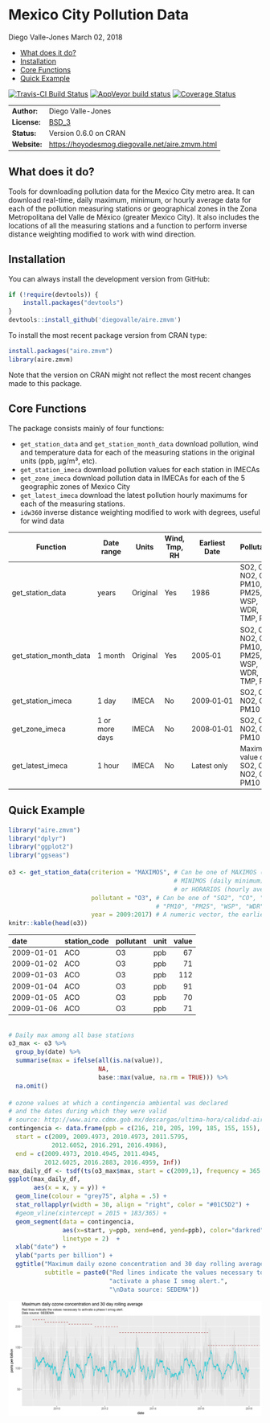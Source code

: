 Mexico City Pollution Data
================
Diego Valle-Jones
March 02, 2018

-   [What does it do?](#what-does-it-do)
-   [Installation](#installation)
-   [Core Functions](#core-functions)
-   [Quick Example](#quick-example)

[![Travis-CI Build Status](https://travis-ci.org/diegovalle/aire.zmvm.svg?branch=master)](https://travis-ci.org/diegovalle/aire.zmvm) [![AppVeyor build status](https://ci.appveyor.com/api/projects/status/c7kg6o68exx0lirg?svg=true)](https://ci.appveyor.com/project/diegovalle/aire-zmvm/branch/master) [![Coverage Status](https://img.shields.io/codecov/c/github/diegovalle/aire.zmvm/master.svg)](https://codecov.io/github/diegovalle/aire.zmvm?branch=master)

|              |                                                        |
|--------------|--------------------------------------------------------|
| **Author:**  | Diego Valle-Jones                                      |
| **License:** | [BSD\_3](https://opensource.org/licenses/BSD-3-Clause) |
| **Status:**  | Version 0.6.0 on CRAN                                  |
| **Website:** | <https://hoyodesmog.diegovalle.net/aire.zmvm.html>     |

What does it do?
----------------

Tools for downloading pollution data for the Mexico City metro area. It can download real-time, daily maximum, minimum, or hourly average data for each of the pollution measuring stations or geographical zones in the Zona Metropolitana del Valle de México (greater Mexico City). It also includes the locations of all the measuring stations and a function to perform inverse distance weighting modified to work with wind direction.

Installation
------------

You can always install the development version from GitHub:

``` r
if (!require(devtools)) {
    install.packages("devtools")
}
devtools::install_github('diegovalle/aire.zmvm')
```

To install the most recent package version from CRAN type:

``` r
install.packages("aire.zmvm")
library(aire.zmvm)
```

Note that the version on CRAN might not reflect the most recent changes made to this package.

Core Functions
--------------

The package consists mainly of four functions:

-   `get_station_data` and `get_station_month_data` download pollution, wind and temperature data for each of the measuring stations in the original units (ppb, µg/m³, etc).
-   `get_station_imeca` download pollution values for each station in IMECAs
-   `get_zone_imeca` download pollution data in IMECAs for each of the 5 geographic zones of Mexico City
-   `get_latest_imeca` download the latest pollution hourly maximums for each of the measuring stations.
-   `idw360` inverse distance weighting modified to work with degrees, useful for wind data

<table style="width:100%;">
<colgroup>
<col width="23%" />
<col width="14%" />
<col width="9%" />
<col width="16%" />
<col width="11%" />
<col width="11%" />
<col width="6%" />
<col width="6%" />
</colgroup>
<thead>
<tr class="header">
<th>Function</th>
<th>Date range</th>
<th>Units</th>
<th>Wind, Tmp, RH</th>
<th>Earliest Date</th>
<th>Pollutants</th>
<th>Includes All Stations</th>
<th>Criterion</th>
</tr>
</thead>
<tbody>
<tr class="odd">
<td>get_station_data</td>
<td>years</td>
<td>Original</td>
<td>Yes</td>
<td>1986</td>
<td>SO2, CO, NO2, O3, PM10, PM25, WSP, WDR, TMP, RH</td>
<td>Yes</td>
<td>hourly, daily maximum, daily minimum</td>
</tr>
<tr class="even">
<td>get_station_month_data</td>
<td>1 month</td>
<td>Original</td>
<td>Yes</td>
<td>2005‑01</td>
<td>SO2, CO, NO2, O3, PM10, PM25, WSP, WDR, TMP, RH</td>
<td>Yes</td>
<td>hourly, daily maximum, daily minimum</td>
</tr>
<tr class="odd">
<td>get_station_imeca</td>
<td>1 day</td>
<td>IMECA</td>
<td>No</td>
<td>2009‑01‑01</td>
<td>SO2, CO, NO2, O3, PM10</td>
<td>No</td>
<td>hourly</td>
</tr>
<tr class="even">
<td>get_zone_imeca</td>
<td>1 or more days</td>
<td>IMECA</td>
<td>No</td>
<td>2008‑01‑01</td>
<td>SO2, CO, NO2, O3, PM10</td>
<td>Only zones</td>
<td>hourly, daily maximum</td>
</tr>
<tr class="odd">
<td>get_latest_imeca</td>
<td>1 hour</td>
<td>IMECA</td>
<td>No</td>
<td>Latest only</td>
<td>Maximum value of SO2, CO, NO2, O3, PM10</td>
<td>No</td>
<td>latest hourly</td>
</tr>
</tbody>
</table>

Quick Example
-------------

``` r
library("aire.zmvm")
library("dplyr")
library("ggplot2")
library("ggseas")

o3 <- get_station_data(criterion = "MAXIMOS", # Can be one of MAXIMOS (daily maximum), 
                                              # MINIMOS (daily minimum), 
                                              # or HORARIOS (hourly average)
                       pollutant = "O3", # Can be one of "SO2", "CO", "NOX", "NO2", "NO", "O3", 
                                         # "PM10", "PM25", "WSP", "WDR", "TMP", "RH"
                       year = 2009:2017) # A numeric vector, the earliest year allowed is 1986
knitr::kable(head(o3))
```

| date       | station\_code | pollutant | unit |  value|
|:-----------|:--------------|:----------|:-----|------:|
| 2009-01-01 | ACO           | O3        | ppb  |     67|
| 2009-01-02 | ACO           | O3        | ppb  |     71|
| 2009-01-03 | ACO           | O3        | ppb  |    112|
| 2009-01-04 | ACO           | O3        | ppb  |     91|
| 2009-01-05 | ACO           | O3        | ppb  |     70|
| 2009-01-06 | ACO           | O3        | ppb  |     71|

``` r

# Daily max among all base stations
o3_max <- o3 %>% 
  group_by(date) %>% 
  summarise(max = ifelse(all(is.na(value)),
                         NA,
                         base::max(value, na.rm = TRUE))) %>%
  na.omit()

# ozone values at which a contingencia ambiental was declared
# and the dates during which they were valid
# source: http://www.aire.cdmx.gob.mx/descargas/ultima-hora/calidad-aire/pcaa/pcaa-modificaciones.pdf
contingencia <- data.frame(ppb = c(216, 210, 205, 199, 185, 155, 155),
  start = c(2009, 2009.4973, 2010.4973, 2011.5795, 
            2012.6052, 2016.291, 2016.4986),
  end = c(2009.4973, 2010.4945, 2011.4945, 
          2012.6025, 2016.2883, 2016.4959, Inf))
max_daily_df <- tsdf(ts(o3_max$max, start = c(2009,1), frequency = 365.25))
ggplot(max_daily_df,
       aes(x = x, y = y)) + 
  geom_line(colour = "grey75", alpha = .5) +
  stat_rollapplyr(width = 30, align = "right", color = "#01C5D2") +
  #geom_vline(xintercept = 2015 + 183/365) +
  geom_segment(data = contingencia, 
               aes(x=start, y=ppb, xend=end, yend=ppb), color="darkred", 
               linetype = 2)  +
  xlab("date") +
  ylab("parts per billion") +
  ggtitle("Maximum daily ozone concentration and 30 day rolling average", 
          subtitle = paste0("Red lines indicate the values necessary to ",
                            "activate a phase I smog alert.",
                            "\nData source: SEDEMA"))
```

![](man/figures/README-unnamed-chunk-2-1.png)
